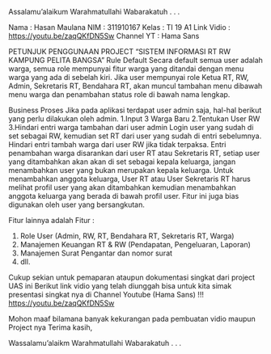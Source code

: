Assalamu’alaikum Warahmatullahi Wabarakatuh . . .

Nama : Hasan Maulana
NIM   : 311910167
Kelas  : TI 19 A1
Link Vidio : https://youtu.be/zaqQKfDN5Sw 
Channel YT : Hama Sans

PETUNJUK PENGGUNAAN PROJECT “SISTEM INFORMASI RT RW KAMPUNG PELITA BANGSA”
Rule Default
Secara default semua user adalah warga, semua role mempunyai fitur warga yang ditandai dengan menu warga yang ada di sebelah kiri. Jika user mempunyai role Ketua RT, RW, Admin, Sekretaris RT, Bendahara RT, akan muncul tambahan menu dibawah menu warga dan penambahan status role di bawah nama lengkap.

Business Proses
Jika pada aplikasi terdapat user admin saja, hal-hal berikut yang perlu dilakukan oleh admin.
1.Input 3 Warga Baru
2.Tentukan User RW
3.Hindari entri warga tambahan dari user admin
Login user yang sudah di set sebagai RW, kemudian set RT dari user yang sudah di entri sebelumnya.
Hindari entri tambah warga dari user RW jika tidak terpaksa.
Entri penambahan warga disarankan dari user RT atau Sekretaris RT, setiap user yang ditambahkan akan akan di set sebagai kepala keluarga,  jangan menambahkan user yang bukan merupakan kepala keluarga.
Untuk menambahkan anggota keluarga, User RT atau User Sekretaris RT harus melihat profil user yang akan ditambahkan kemudian menambahkan anggota keluarga yang berada di bawah profil user. Fitur ini juga bias digunakan oleh user yang bersangkutan.

Fitur lainnya adalah
Fitur :
1. Role User (Admin, RW, RT, Bendahara RT, Sekretaris RT, Warga)
2. Manajemen Keuangan RT & RW (Pendapatan, Pengeluaran, Laporan)
3. Manajemen Surat Pengantar dan nomor surat
4. dll.

Cukup sekian untuk pemaparan ataupun dokumentasi singkat dari project UAS ini
Berikut link vidio yang telah diunggah bisa untuk kita simak presentasi singkat nya di Channel Youtube (Hama Sans) !!!
https://youtu.be/zaqQKfDN5Sw

Mohon maaf bilamana banyak kekurangan pada pembuatan vidio maupun Project nya
Terima kasih,


Wassalamu’alaikm Warahmatullahi Wabarakatuh . . .
